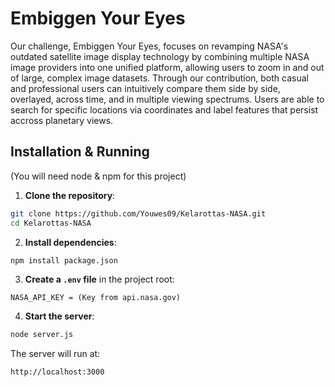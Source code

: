 # Embiggen Your Eyes

Our challenge, Embiggen Your Eyes, focuses on revamping NASA's outdated satellite image display technology by combining multiple NASA image providers into one unified platform, allowing users to zoom in and out of large, complex image datasets. Through our contribution, both casual and professional users can intuitively compare them side by side, overlayed, across time, and in multiple viewing spectrums. Users are able to search for specific locations via coordinates and label features that persist accross planetary views.

## Installation & Running

(You will need node & npm for this project)

1. **Clone the repository**:

```bash
git clone https://github.com/Youwes09/Kelarottas-NASA.git
cd Kelarottas-NASA
```

2. **Install dependencies**:

```bash
npm install package.json
```

3. **Create a `.env` file** in the project root:

```env
NASA_API_KEY = (Key from api.nasa.gov)
```

4. **Start the server**:

```bash
node server.js
```

The server will run at:

```
http://localhost:3000
```
